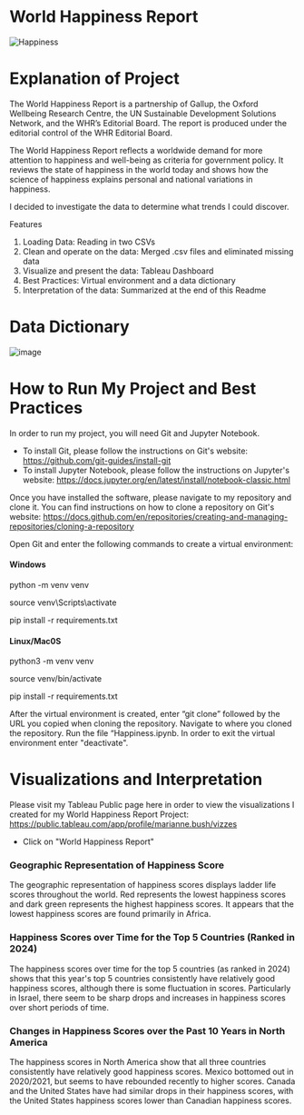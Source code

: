 # World Happiness Report

![Happiness](https://github.com/mariannebush/Capstone/assets/142458084/45dca488-568c-4cdf-be32-d1856c0c974e)

# Explanation of Project

The World Happiness Report is a partnership of Gallup, the Oxford Wellbeing Research Centre, the UN Sustainable Development Solutions Network, and the WHR’s Editorial Board. The report is produced under the editorial control of the WHR Editorial Board.

The World Happiness Report reflects a worldwide demand for more attention to happiness and well-being as criteria for government policy. It reviews the state of happiness in the world today and shows how the science of happiness explains personal and national variations in happiness.

I decided to investigate the data to determine what trends I could discover.

Features

1) Loading Data: Reading in two CSVs
2) Clean and operate on the data: Merged .csv files and eliminated missing data
3) Visualize and present the data: Tableau Dashboard
4) Best Practices: Virtual environment and a data dictionary
5) Interpretation of the data: Summarized at the end of this Readme


# Data Dictionary

![image](https://github.com/mariannebush/Capstone/assets/142458084/98d06a22-d5af-42ac-a250-9718bbc9e7bb)


# How to Run My Project and Best Practices

In order to run my project, you will need Git and Jupyter Notebook. 
* To install Git, please follow the instructions on Git's website: https://github.com/git-guides/install-git
* To install Jupyter Notebook, please follow the instructions on Jupyter's website: https://docs.jupyter.org/en/latest/install/notebook-classic.html

Once you have installed the software, please navigate to my repository and clone it. You can find instructions on how to clone a repository on Git's website: https://docs.github.com/en/repositories/creating-and-managing-repositories/cloning-a-repository

Open Git and enter the following commands to create a virtual environment:

#### Windows

python -m venv venv

source venv\Scripts\activate

pip install -r requirements.txt

#### Linux/Mac0S

python3 -m venv venv

source venv/bin/activate

pip install -r requirements.txt


After the virtual environment is created, enter “git clone” followed by the URL you copied when cloning the repository. Navigate to where you cloned the repository. Run the file “Happiness.ipynb. In order to exit the virtual environment enter "deactivate".

# Visualizations and Interpretation  

Please visit my Tableau Public page here in order to view the visualizations I created for my World Happiness Report Project: https://public.tableau.com/app/profile/marianne.bush/vizzes

- Click on "World Happiness Report"

### Geographic Representation of Happiness Score
The geographic representation of happiness scores displays ladder life scores throughout the world. Red represents the lowest happiness scores and dark green represents the highest happiness scores. It appears that the lowest happiness scores are found primarily in Africa.

### Happiness Scores over Time for the Top 5 Countries (Ranked in 2024)
The happiness scores over time for the top 5 countries (as ranked in 2024) shows that this year's top 5 countries consistently have relatively good happiness scores, although there is some fluctuation in scores. Particularly in Israel, there seem to be sharp drops and increases in happiness scores over short periods of time.

### Changes in Happiness Scores over the Past 10 Years in North America
The happiness scores in North America show that all three countries consistently have relatively good happiness scores. Mexico bottomed out in 2020/2021, but seems to have rebounded recently to higher scores. Canada and the United States have had similar drops in their happiness scores, with the United States happiness scores lower than Canadian happiness scores.


